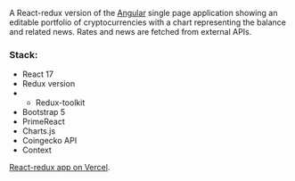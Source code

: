 A React-redux version of the [Angular](angular.html) single page application showing an editable portfolio of cryptocurrencies with a chart representing the balance and related news. Rates and news are fetched from external APIs.

### Stack:
- React 17
- Redux version
- - Redux-toolkit
- Bootstrap 5
- PrimeReact
- Charts.js
- Coingecko API
- Context

[React-redux app on Vercel](https://react-redux-crypto-balance.vercel.app/).

